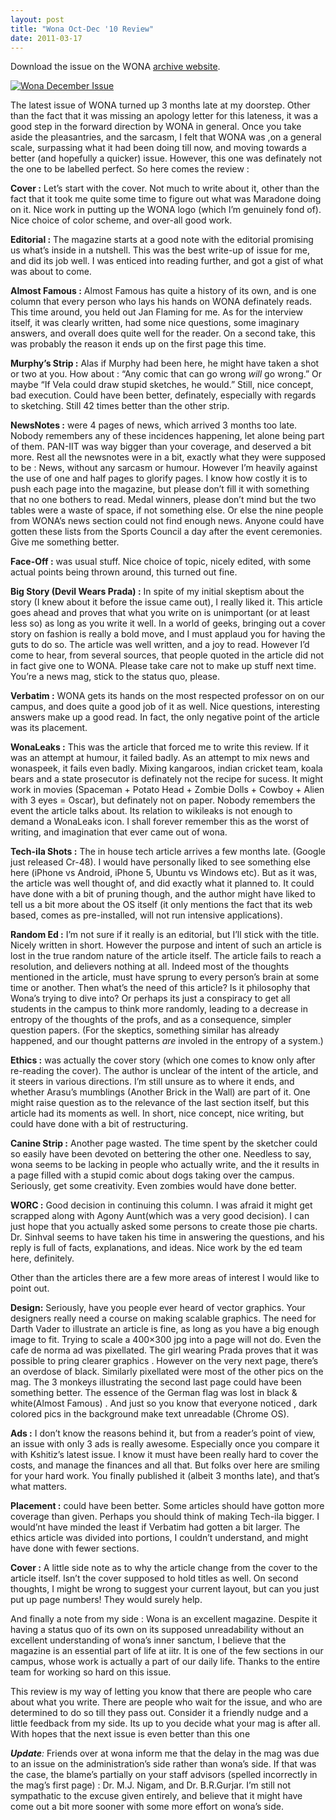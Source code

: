 ```yaml
---
layout: post
title: "Wona Oct-Dec '10 Review"
date: 2011-03-17
---
```


Download the issue on the WONA
[archive website](/wona/).

[![Wona December
Issue](https://captnemo.in/wona/2010-12.jpg "Wona December Issue")](/wona/)

The latest issue of WONA turned up 3 months late at my doorstep. Other
than the fact that it was missing an apology letter for this lateness,
it was a good step in the forward direction by WONA in general. Once you
take aside the pleasantries, and the sarcasm, I felt that WONA was ,on a
general scale, surpassing what it had been doing till now, and moving
towards a better (and hopefully a quicker) issue. However, this one was
definately not the one to be labelled perfect. So here comes the review
:

**Cover :** Let’s start with the cover. Not much to write about it,
other than the fact that it took me quite some time to figure out what
was Maradone doing on it. Nice work in putting up the WONA logo (which
I’m genuinely fond of). Nice choice of color scheme, and over-all good
work.

**Editorial :** The magazine starts at a good note with the editorial
promising us what’s inside in a nutshell. This was the best write-up of
issue for me, and did its job well. I was enticed into reading further,
and got a gist of what was about to come.

**Almost Famous :** Almost Famous has quite a history of its own, and is
one column that every person who lays his hands on WONA definately
reads. This time around, you held out Jan Flaming for me. As for the
interview itself, it was clearly written, had some nice questions, some
imaginary answers, and overall does quite well for the reader. On a
second take, this was probably the reason it ends up on the first page
this time.

**Murphy’s Strip :** Alas if Murphy had been here, he might have taken a
shot or two at you. How about : “Any comic that can go wrong *will* go
wrong.” Or maybe “If Vela could draw stupid sketches, he would.” Still,
nice concept, bad execution. Could have been better, definately,
especially with regards to sketching. Still 42 times better than the
other strip.

**NewsNotes :** were 4 pages of news, which arrived 3 months too late.
Nobody remembers any of these incidences happening, let alone being part
of them. PAN-IIT was way bigger than your coverage, and deserved a bit
more. Rest all the newsnotes were in a bit, exactly what they were
supposed to be : News, without any sarcasm or humour. However I’m
heavily against the use of one and half pages to glorify pages. I know
how costly it is to push each page into the magazine, but please don’t
fill it with something that no one bothers to read. Medal winners,
please don’t mind but the two tables were a waste of space, if not
something else. Or else the nine people from WONA’s news section could
not find enough news. Anyone could have gotten these lists from the
Sports Council a day after the event ceremonies. Give me something
better.

**Face-Off :** was usual stuff. Nice choice of topic, nicely edited,
with some actual points being thrown around, this turned out fine.

**Big Story (Devil Wears Prada) :** In spite of my initial skeptism
about the story (I knew about it before the issue came out), I really
liked it. This article goes ahead and proves that what you write on is
unimportant (or at least less so) as long as you write it well. In a
world of geeks, bringing out a cover story on fashion is really a bold
move, and I must applaud you for having the guts to do so. The article
was well written, and a joy to read. However I’d come to hear, from
several sources, that people quoted in the article did not in fact give
one to WONA. Please take care not to make up stuff next time. You’re a
news mag, stick to the status quo, please.

**Verbatim :** WONA gets its hands on the most respected professor on on
our campus, and does quite a good job of it as well. Nice questions,
interesting answers make up a good read. In fact, the only negative
point of the article was its placement.

**WonaLeaks :** This was the article that forced me to write this
review. If it was an attempt at humour, it failed badly. As an attempt
to mix news and wonaspeek, it fails even badly. Mixing kangaroos, indian
cricket team, koala bears and a state prosecutor is definately not the
recipe for sucess. It might work in movies (Spaceman + Potato Head +
Zombie Dolls + Cowboy + Alien with 3 eyes = Oscar), but definately not
on paper. Nobody remembers the event the article talks about. Its
relation to wikileaks is not enough to demand a WonaLeaks icon. I shall
forever remember this as the worst of writing, and imagination that ever
came out of wona.

**Tech-ila Shots :** The in house tech article arrives a few months
late. (Google just released Cr-48). I would have personally liked to see
something else here (iPhone vs Android, iPhone 5, Ubuntu vs Windows
etc). But as it was, the article was well thought of, and did exactly
what it planned to. It could have done with a bit of pruning though, and
the author might have liked to tell us a bit more about the OS itself
(it only mentions the fact that its web based, comes as pre-installed,
will not run intensive applications).

**Random Ed :** I’m not sure if it really is an editorial, but I’ll
stick with the title. Nicely written in short. However the purpose and
intent of such an article is lost in the true random nature of the
article itself. The article fails to reach a resolution, and delievers
nothing at all. Indeed most of the thoughts mentioned in the article,
must have sprung to every person’s brain at some time or another. Then
what’s the need of this article? Is it philosophy that Wona’s trying to
dive into? Or perhaps its just a conspiracy to get all students in the
campus to think more randomly, leading to a decrease in entropy of the
thoughts of the profs, and as a consequence, simpler question papers.
(For the skeptics, something similar has already happened, and our
thought patterns *are* involed in the entropy of a system.)

**Ethics :** was actually the cover story (which one comes to know only
after re-reading the cover). The author is unclear of the intent of the
article, and it steers in various directions. I’m still unsure as to
where it ends, and whether Arasu’s mumblings (Another Brick in the Wall)
are part of it. One might raise question as to the relevance of the last
section itself, but this article had its moments as well. In short, nice
concept, nice writing, but could have done with a bit of restructuring.

**Canine Strip :** Another page wasted. The time spent by the sketcher
could so easily have been devoted on bettering the other one. Needless
to say, wona seems to be lacking in people who actually write, and the
it results in a page filled with a stupid comic about dogs taking over
the campus. Seriously, get some creativity. Even zombies would have done
better.

**WORC :** Good decision in continuing this column. I was afraid it
might get scrapped along with Agony Aunt(which was a very good
decision). I can just hope that you actually asked some persons to
create those pie charts. Dr. Sinhval seems to have taken his time in
answering the questions, and his reply is full of facts, explanations,
and ideas. Nice work by the ed team here, definitely.

Other than the articles there are a few more areas of interest I would
like to point out.

**Design:** Seriously, have you people ever heard of vector graphics.
Your designers really need a course on making scalable graphics. The
need for Darth Vader to illustrate an article is fine, as long as you
have a big enough image to fit. Trying to scale a 400×300 jpg into a
page will not do. Even the cafe de norma ad was pixellated. The girl
wearing Prada proves that it was possible to pring clearer graphics .
However on the very next page, there’s an overdose of black. Similarly
pixellated were most of the other pics on the mag. The 3 monkeys
illustrating the second last page could have been something better. The
essence of the German flag was lost in black & white(Almost Famous) .
And just so you know that everyone noticed , dark colored pics in the
background make text unreadable (Chrome OS).

**Ads :** I don’t know the reasons behind it, but from a reader’s point
of view, an issue with only 3 ads is really awesome. Especially once you
compare it with Kshitiz’s latest issue. I know it must have been really
hard to cover the costs, and manage the finances and all that. But folks
over here are smiling for your hard work. You finally published it
(albeit 3 months late), and that’s what matters.

**Placement :** could have been better. Some articles should have gotton
more coverage than given. Perhaps you should think of making Tech-ila
bigger. I would’nt have minded the least if Verbatim had gotten a bit
larger. The ethics article was divided into portions, I couldn’t
understand, and might have done with fewer sections.

**Cover :** A little side note as to why the article change from the
cover to the article itself. Isn’t the cover supposed to hold titles as
well. On second thoughts, I might be wrong to suggest your current
layout, but can you just put up page numbers! They would surely help.

And finally a note from my side : Wona is an excellent magazine. Despite
it having a status quo of its own on its supposed unreadability without
an excellent understanding of wona’s inner sanctum, I believe that the
magazine is an essential part of life at iitr. It is one of the few
sections in our campus, whose work is actually a part of our daily life.
Thanks to the entire team for working so hard on this issue.

This review is my way of letting you know that there are people who care
about what you write. There are people who wait for the issue, and who
are determined to do so till they pass out. Consider it a friendly nudge
and a little feedback from my side. Its up to you decide what your mag
is after all. With hopes that the next issue is even better than this
one

***Update**:* Friends over at wona inform me that the delay in the mag
was due to an issue on the administration’s side rather than wona’s
side. If that was the case, the blame’s partially on your staff advisors
(spelled incorrectly in the mag’s first page) : Dr. M.J. Nigam, and Dr.
B.R.Gurjar. I’m still not sympathatic to the excuse given entirely, and
believe that it might have come out a bit more sooner with some more
effort on wona’s side.

<!-- {% include comments.html %} -->